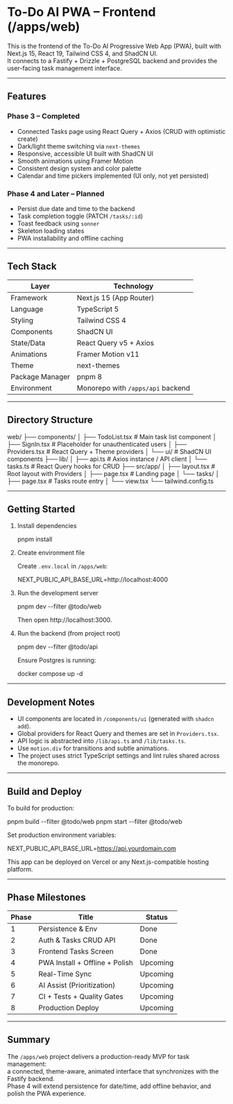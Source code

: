 # To-Do AI PWA – Frontend (/apps/web)

This is the frontend of the To-Do AI Progressive Web App (PWA), built with Next.js 15, React 19, Tailwind CSS 4, and ShadCN UI.  
It connects to a Fastify + Drizzle + PostgreSQL backend and provides the user-facing task management interface.

---

## Features

### Phase 3 – Completed
- Connected Tasks page using React Query + Axios (CRUD with optimistic create)
- Dark/light theme switching via `next-themes`
- Responsive, accessible UI built with ShadCN UI
- Smooth animations using Framer Motion
- Consistent design system and color palette
- Calendar and time pickers implemented (UI only, not yet persisted)

### Phase 4 and Later – Planned
- Persist due date and time to the backend
- Task completion toggle (PATCH `/tasks/:id`)
- Toast feedback using `sonner`
- Skeleton loading states
- PWA installability and offline caching

---

## Tech Stack

| Layer | Technology |
|-------|-------------|
| Framework | Next.js 15 (App Router) |
| Language | TypeScript 5 |
| Styling | Tailwind CSS 4 |
| Components | ShadCN UI |
| State/Data | React Query v5 + Axios |
| Animations | Framer Motion v11 |
| Theme | next-themes |
| Package Manager | pnpm 8 |
| Environment | Monorepo with `/apps/api` backend |

---

## Directory Structure

web/
├── components/
│   ├── TodoList.tsx          # Main task list component
│   ├── SignIn.tsx            # Placeholder for unauthenticated users
│   ├── Providers.tsx         # React Query + Theme providers
│   └── ui/                   # ShadCN UI components
├── lib/
│   ├── api.ts                # Axios instance / API client
│   └── tasks.ts              # React Query hooks for CRUD
├── src/app/
│   ├── layout.tsx            # Root layout with Providers
│   ├── page.tsx              # Landing page
│   └── tasks/
│       ├── page.tsx          # Tasks route entry
│       └── view.tsx
└── tailwind.config.ts

---

## Getting Started

1. Install dependencies

   pnpm install

2. Create environment file

   Create `.env.local` in `/apps/web`:

   NEXT_PUBLIC_API_BASE_URL=http://localhost:4000

3. Run the development server

   pnpm dev --filter @todo/web

   Then open http://localhost:3000.

4. Run the backend (from project root)

   pnpm dev --filter @todo/api

   Ensure Postgres is running:

   docker compose up -d

---

## Development Notes

- UI components are located in `/components/ui` (generated with `shadcn add`).
- Global providers for React Query and themes are set in `Providers.tsx`.
- API logic is abstracted into `/lib/api.ts` and `/lib/tasks.ts`.
- Use `motion.div` for transitions and subtle animations.
- The project uses strict TypeScript settings and lint rules shared across the monorepo.

---

## Build and Deploy

To build for production:

pnpm build --filter @todo/web
pnpm start --filter @todo/web

Set production environment variables:

NEXT_PUBLIC_API_BASE_URL=https://api.yourdomain.com

This app can be deployed on Vercel or any Next.js-compatible hosting platform.

---

## Phase Milestones

| Phase | Title | Status |
|-------|--------|--------|
| 1 | Persistence & Env | Done |
| 2 | Auth & Tasks CRUD API | Done |
| 3 | Frontend Tasks Screen | Done |
| 4 | PWA Install + Offline + Polish | Upcoming |
| 5 | Real-Time Sync | Upcoming |
| 6 | AI Assist (Prioritization) | Upcoming |
| 7 | CI + Tests + Quality Gates | Upcoming |
| 8 | Production Deploy | Upcoming |

---

## Summary

The `/apps/web` project delivers a production-ready MVP for task management:  
a connected, theme-aware, animated interface that synchronizes with the Fastify backend.  
Phase 4 will extend persistence for date/time, add offline behavior, and polish the PWA experience.
